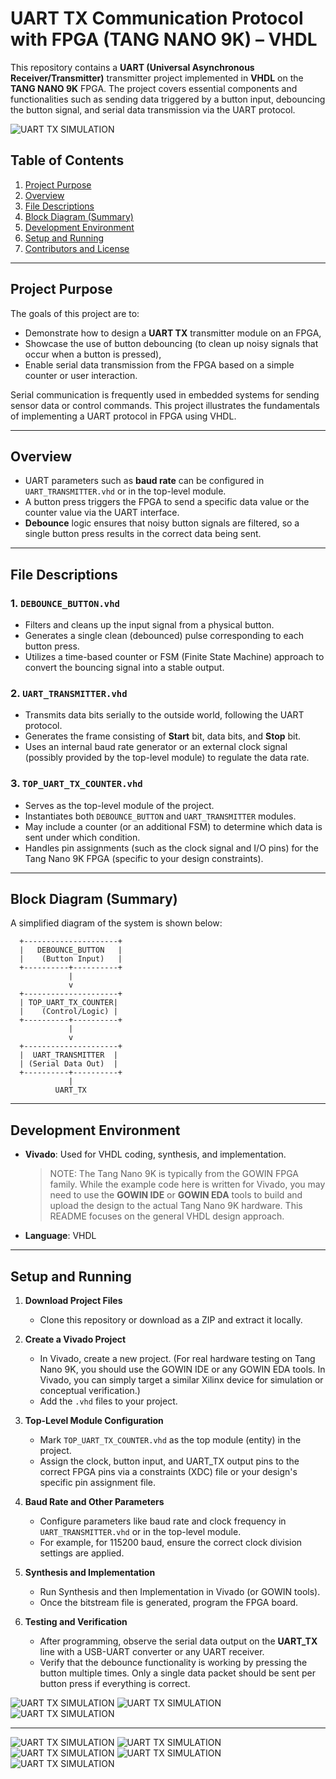# UART TX Communication Protocol with FPGA (TANG NANO 9K) – VHDL

This repository contains a **UART (Universal Asynchronous Receiver/Transmitter)** transmitter project implemented in **VHDL** on the **TANG NANO 9K** FPGA. The project covers essential components and functionalities such as sending data triggered by a button input, debouncing the button signal, and serial data transmission via the UART protocol.


![UART TX SIMULATION](IMAGES/UART_TX_protocol.png)


## Table of Contents

1. [Project Purpose](#project-purpose)  
2. [Overview](#overview)  
3. [File Descriptions](#file-descriptions)  
4. [Block Diagram (Summary)](#block-diagram-summary)  
5. [Development Environment](#development-environment)  
6. [Setup and Running](#setup-and-running)  
7. [Contributors and License](#contributors-and-license)  

---

## Project Purpose

The goals of this project are to:

- Demonstrate how to design a **UART TX** transmitter module on an FPGA,  
- Showcase the use of button debouncing (to clean up noisy signals that occur when a button is pressed),  
- Enable serial data transmission from the FPGA based on a simple counter or user interaction.

Serial communication is frequently used in embedded systems for sending sensor data or control commands. This project illustrates the fundamentals of implementing a UART protocol in FPGA using VHDL.

---

## Overview

- UART parameters such as **baud rate** can be configured in `UART_TRANSMITTER.vhd` or in the top-level module.  
- A button press triggers the FPGA to send a specific data value or the counter value via the UART interface.  
- **Debounce** logic ensures that noisy button signals are filtered, so a single button press results in the correct data being sent.

---

## File Descriptions

### 1. `DEBOUNCE_BUTTON.vhd`
- Filters and cleans up the input signal from a physical button.
- Generates a single clean (debounced) pulse corresponding to each button press.
- Utilizes a time-based counter or FSM (Finite State Machine) approach to convert the bouncing signal into a stable output.

### 2. `UART_TRANSMITTER.vhd`
- Transmits data bits serially to the outside world, following the UART protocol.
- Generates the frame consisting of **Start** bit, data bits, and **Stop** bit.
- Uses an internal baud rate generator or an external clock signal (possibly provided by the top-level module) to regulate the data rate.

### 3. `TOP_UART_TX_COUNTER.vhd`
- Serves as the top-level module of the project.
- Instantiates both `DEBOUNCE_BUTTON` and `UART_TRANSMITTER` modules.
- May include a counter (or an additional FSM) to determine which data is sent under which condition.
- Handles pin assignments (such as the clock signal and I/O pins) for the Tang Nano 9K FPGA (specific to your design constraints).

---

## Block Diagram (Summary)

A simplified diagram of the system is shown below:

      +---------------------+
      |   DEBOUNCE_BUTTON   |
      |    (Button Input)   |
      +----------+----------+
                 |
                 v
      +---------------------+
      | TOP_UART_TX_COUNTER|
      |    (Control/Logic) |
      +----------+----------+
                 |
                 v
      +---------------------+
      |  UART_TRANSMITTER  |
      | (Serial Data Out)  |
      +----------+----------+
                 |
              UART_TX

---

## Development Environment

- **Vivado**: Used for VHDL coding, synthesis, and implementation.  
  > NOTE: The Tang Nano 9K is typically from the GOWIN FPGA family. While the example code here is written for Vivado, you may need to use the **GOWIN IDE** or **GOWIN EDA** tools to build and upload the design to the actual Tang Nano 9K hardware. This README focuses on the general VHDL design approach.

- **Language**: VHDL

---

## Setup and Running

1. **Download Project Files**  
   - Clone this repository or download as a ZIP and extract it locally.

2. **Create a Vivado Project**  
   - In Vivado, create a new project. (For real hardware testing on Tang Nano 9K, you should use the GOWIN IDE or any GOWIN EDA tools. In Vivado, you can simply target a similar Xilinx device for simulation or conceptual verification.)  
   - Add the `.vhd` files to your project.

3. **Top-Level Module Configuration**  
   - Mark `TOP_UART_TX_COUNTER.vhd` as the top module (entity) in the project.  
   - Assign the clock, button input, and UART_TX output pins to the correct FPGA pins via a constraints (XDC) file or your design's specific pin assignment file.

4. **Baud Rate and Other Parameters**  
   - Configure parameters like baud rate and clock frequency in `UART_TRANSMITTER.vhd` or in the top-level module.  
   - For example, for 115200 baud, ensure the correct clock division settings are applied.

5. **Synthesis and Implementation**  
   - Run Synthesis and then Implementation in Vivado (or GOWIN tools).  
   - Once the bitstream file is generated, program the FPGA board.

6. **Testing and Verification**  
   - After programming, observe the serial data output on the **UART_TX** line with a USB-UART converter or any UART receiver.  
   - Verify that the debounce functionality is working by pressing the button multiple times. Only a single data packet should be sent per button press if everything is correct.

![UART TX SIMULATION](IMAGES/simulation_data_in_A8_F2.png)
![UART TX SIMULATION](IMAGES/simulation_data_in_AA.png)
![UART TX SIMULATION](IMAGES/simulation_data_in_CB.png)

---


![UART TX SIMULATION](images/UART_TX_protocol.png)
![UART TX SIMULATION](images/UART_TX_protocol.png)
![UART TX SIMULATION](images/UART_TX_protocol.png)
![UART TX SIMULATION](images/UART_TX_protocol.png)
![UART TX SIMULATION](images/UART_TX_protocol.png)
